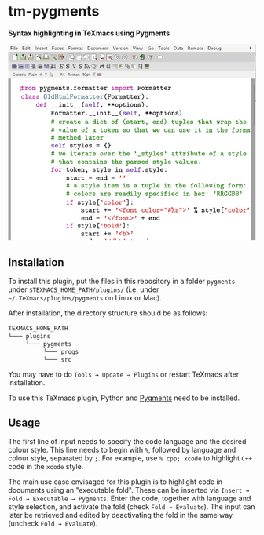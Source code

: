 # tm-pygments
**Syntax highlighting in TeXmacs using Pygments**

<img src="tm-pygments-screenshot.png" alt="screenshot of tm-pygments in use" width="600"/>

## Installation
To install this plugin, put the files in this repository in a folder `pygments` under `$TEXMACS_HOME_PATH/plugins/` (i.e. under `~/.TeXmacs/plugins/pygments` on Linux or Mac).

After installation, the directory structure should be as follows:
```
TEXMACS_HOME_PATH
└─── plugins
     └─── pygments
          └─── progs
          └─── src
```

You may have to do `Tools → Update → Plugins` or restart TeXmacs after installation.

To use this TeXmacs plugin, Python and [Pygments](https://pygments.org/)  need to be installed.

## Usage

The first line of input needs to specify the code language and the desired colour style. This line needs to begin with `%`, followed by language and colour style, separated by `;`. For example, use `% cpp; xcode` to highlight `C++` code in the `xcode` style.

The main use case envisaged for this plugin is to highlight code in documents using an "executable fold". These can be inserted via `Insert → Fold → Executable → Pygments`. Enter the code, together with language and style selection, and activate the fold (check `Fold → Evaluate`). The input can later be retrieved and edited by deactivating the fold in the same way (uncheck `Fold → Evaluate`).
